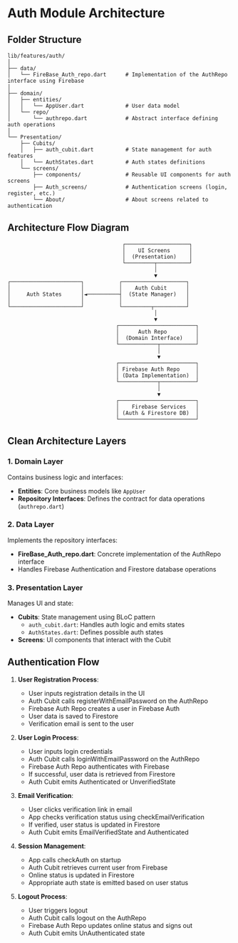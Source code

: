 # Auth Module Architecture

## Folder Structure
```
lib/features/auth/
│
├── data/
│   └── FireBase_Auth_repo.dart      # Implementation of the AuthRepo interface using Firebase
│
├── domain/
│   ├── entities/
│   │   └── AppUser.dart             # User data model
│   └── repo/
│       └── authrepo.dart            # Abstract interface defining auth operations
│
└── Presentation/
    ├── Cubits/
    │   ├── auth_cubit.dart          # State management for auth features
    │   └── AuthStates.dart          # Auth states definitions
    └── screens/
        ├── components/              # Reusable UI components for auth screens
        ├── Auth_screens/            # Authentication screens (login, register, etc.)
        └── About/                   # About screens related to authentication
```

## Architecture Flow Diagram
```
                                    ┌────────────────────┐
                                    │    UI Screens      │
                                    │  (Presentation)    │
                                    └─────────┬──────────┘
                                              │
                                              ▼
┌──────────────────────┐           ┌────────────────────┐
│                      │           │    Auth Cubit      │
│     Auth States      │◄──────────┤  (State Manager)   │
│                      │           │                    │
└──────────────────────┘           └─────────┬──────────┘
                                              │
                                              ▼
                                  ┌────────────────────────┐
                                  │      Auth Repo         │
                                  │  (Domain Interface)    │
                                  └────────────┬───────────┘
                                               │
                                               ▼
                                  ┌────────────────────────┐
                                  │ Firebase Auth Repo     │
                                  │ (Data Implementation)  │
                                  └────────────┬───────────┘
                                               │
                                               ▼
                                  ┌────────────────────────┐
                                  │    Firebase Services   │
                                  │ (Auth & Firestore DB)  │
                                  └────────────────────────┘
```

## Clean Architecture Layers

### 1. Domain Layer
Contains business logic and interfaces:
- **Entities**: Core business models like `AppUser`
- **Repository Interfaces**: Defines the contract for data operations (`authrepo.dart`)

### 2. Data Layer
Implements the repository interfaces:
- **FireBase_Auth_repo.dart**: Concrete implementation of the AuthRepo interface
- Handles Firebase Authentication and Firestore database operations

### 3. Presentation Layer
Manages UI and state:
- **Cubits**: State management using BLoC pattern
  - `auth_cubit.dart`: Handles auth logic and emits states
  - `AuthStates.dart`: Defines possible auth states
- **Screens**: UI components that interact with the Cubit

## Authentication Flow

1. **User Registration Process**:
   - User inputs registration details in the UI
   - Auth Cubit calls registerWithEmailPassword on the AuthRepo
   - Firebase Auth Repo creates a user in Firebase Auth
   - User data is saved to Firestore
   - Verification email is sent to the user

2. **User Login Process**:
   - User inputs login credentials
   - Auth Cubit calls loginWithEmailPassword on the AuthRepo
   - Firebase Auth Repo authenticates with Firebase
   - If successful, user data is retrieved from Firestore
   - Auth Cubit emits Authenticated or UnverifiedState

3. **Email Verification**:
   - User clicks verification link in email
   - App checks verification status using checkEmailVerification
   - If verified, user status is updated in Firestore
   - Auth Cubit emits EmailVerifiedState and Authenticated

4. **Session Management**:
   - App calls checkAuth on startup
   - Auth Cubit retrieves current user from Firebase
   - Online status is updated in Firestore
   - Appropriate auth state is emitted based on user status

5. **Logout Process**:
   - User triggers logout
   - Auth Cubit calls logout on the AuthRepo
   - Firebase Auth Repo updates online status and signs out
   - Auth Cubit emits UnAuthenticated state 